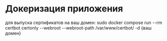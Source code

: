 # Докеризация приложения
для выпуска сертификатов на ваш домен:
sudo docker compose run --rm  certbot certonly --webroot --webroot-path /var/www/certbot/ -d {ваш домен}
